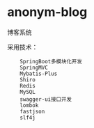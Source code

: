 # anonym-blog
博客系统

采用技术：

        SpringBoot多模块化开发
        SpringMVC
        Mybatis-Plus
        Shiro
        Redis
        MySQL
        swagger-ui接口开发
        lombok
        fastjson
        slf4j
        
